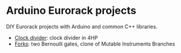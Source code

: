 Arduino Eurorack projects
=========================

DIY Eurorack projects with Arduino and common C++ libraries.

- [Clock divider](clock-divider/): clock divider in 4HP
- [Forks](forks/): two Bernoulli gates, clone of Mutable Instruments Branches
